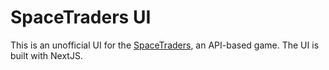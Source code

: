 # SpaceTraders UI

This is an unofficial UI for the [SpaceTraders](https://spacetraders.io), an API-based game. The UI is built with NextJS.